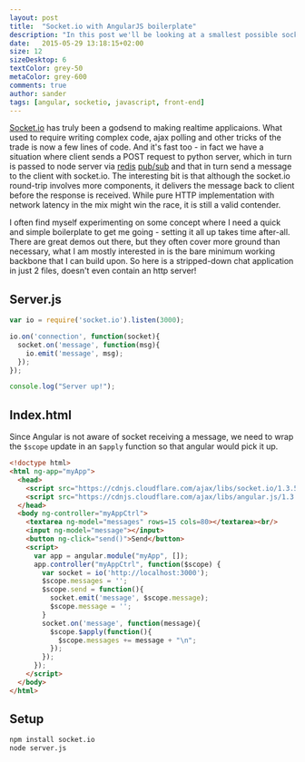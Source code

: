 ```yaml
---
layout: post
title:  "Socket.io with AngularJS boilerplate"
description: "In this post we'll be looking at a smallest possible socket.io chat application to get you started."
date:   2015-05-29 13:18:15+02:00
size: 12
sizeDesktop: 6
textColor: grey-50
metaColor: grey-600
comments: true
author: sander
tags: [angular, socketio, javascript, front-end]
---
```


[Socket.io][socketio] has truly been a godsend to making realtime applicaions. What used to require writing complex code, ajax polling and other tricks of the trade is now a few lines of code. And it's fast too - in fact we have a situation where client sends a POST request to python server, which in turn is passed to node server via [redis][redis] [pub/sub][redis-pubsub] and that in turn send a message to the client with socket.io. The interesting bit is that although the socket.io round-trip involves more components, it delivers the message back to client before the response is received. While pure HTTP implementation with network latency in the mix might win the race, it is still a valid contender.

I often find myself experimenting on some concept where I need a quick and simple boilerplate to get me going - setting it all up takes time after-all. There are great demos out there, but they often cover more ground than necessary, what I am mostly interested in is the bare minimum working backbone that I can build upon. So here is a stripped-down chat application in just 2 files, doesn't even contain an http server!

## Server.js


```javascript
var io = require('socket.io').listen(3000);

io.on('connection', function(socket){
  socket.on('message', function(msg){
    io.emit('message', msg);
  });
});

console.log("Server up!");
```

## Index.html

Since Angular is not aware of socket receiving a message, we need to wrap the `$scope` update in an `$apply` function so that angular would pick it up.


```html
<!doctype html>
<html ng-app="myApp">
  <head>
    <script src="https://cdnjs.cloudflare.com/ajax/libs/socket.io/1.3.5/socket.io.js"></script>
    <script src="https://cdnjs.cloudflare.com/ajax/libs/angular.js/1.3.15/angular.min.js"></script>
  </head>
  <body ng-controller="myAppCtrl">
    <textarea ng-model="messages" rows=15 cols=80></textarea><br/>
    <input ng-model="message"></input>
    <button ng-click="send()">Send</button>
    <script>
      var app = angular.module("myApp", []);
      app.controller("myAppCtrl", function($scope) {
        var socket = io('http://localhost:3000');
        $scope.messages = '';
        $scope.send = function(){
          socket.emit('message', $scope.message);
          $scope.message = '';
        }
        socket.on('message', function(message){
          $scope.$apply(function(){
            $scope.messages += message + "\n";
          });
        });
      });
    </script>
  </body>
</html>
```

## Setup


```bash
npm install socket.io
node server.js
```

[socketio]: http://socket.io
[redis]: http://redis.io
[redis-pubsub]: http://redis.io/topics/pubsub
